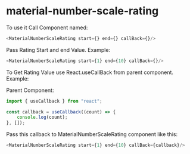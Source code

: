 # material-number-scale-rating

To use it Call Component named:

```javascript
<MaterialNumberScaleRating start={} end={} callBack={}/>
```

Pass Rating Start and end Value. Example:

```javascript
<MaterialNumberScaleRating start={1} end={10} callBack={}/>
```

To Get Rating Value use React.useCallBack from parent component. Example:

Parent Component:

```javascript
import { useCallback } from "react";

const callback = useCallback((count) => {
    console.log(count);
}, []);
```


Pass this callback to MaterialNumberScaleRating component like this:

```javascript
<MaterialNumberScaleRating start={1} end={10} callBack={callback}/>
```
